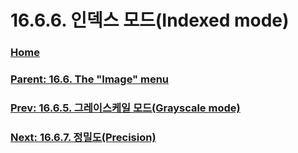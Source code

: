 # 16.6.6. 인덱스 모드(Indexed mode)

### [Home](./00-home.md)
### [Parent: 16.6. The "Image" menu](./16-06-00-the-image-menu.md)
### [Prev: 16.6.5. 그레이스케일 모드(Grayscale mode)](./16-06-05-grayscale-mode.md)
### [Next: 16.6.7. 정밀도(Precision)](./16-06-07-00-precision.md)
